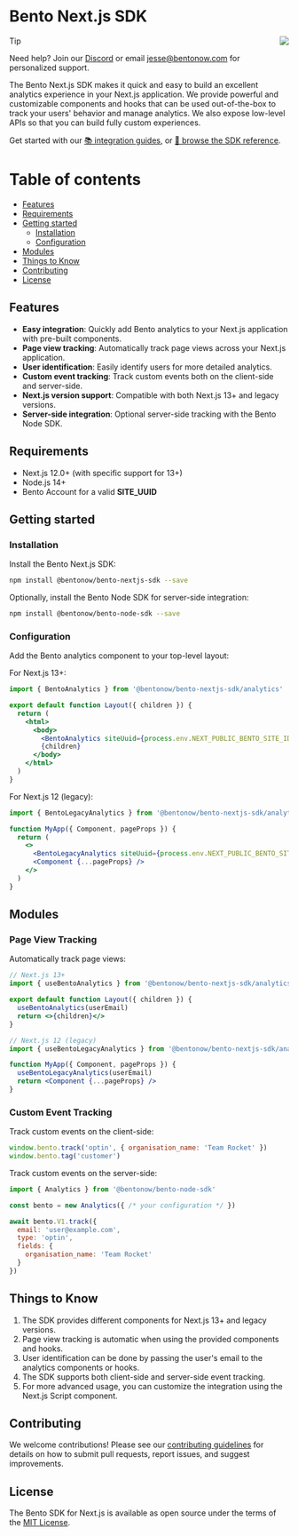 # Bento Next.js SDK
<img align="right" src="https://app.bentonow.com/brand/logoanim.gif">

> [!TIP]
> Need help? Join our [Discord](https://discord.gg/ssXXFRmt5F) or email jesse@bentonow.com for personalized support.

The Bento Next.js SDK makes it quick and easy to build an excellent analytics experience in your Next.js application. We provide powerful and customizable components and hooks that can be used out-of-the-box to track your users' behavior and manage analytics. We also expose low-level APIs so that you can build fully custom experiences.

Get started with our [📚 integration guides](https://docs.bentonow.com), or [📘 browse the SDK reference](https://docs.bentonow.com/subscribers).

Table of contents
=================

<!--ts-->
* [Features](#features)
* [Requirements](#requirements)
* [Getting started](#getting-started)
    * [Installation](#installation)
    * [Configuration](#configuration)
* [Modules](#modules)
* [Things to Know](#things-to-know)
* [Contributing](#contributing)
* [License](#license)
<!--te-->

## Features

* **Easy integration**: Quickly add Bento analytics to your Next.js application with pre-built components.
* **Page view tracking**: Automatically track page views across your Next.js application.
* **User identification**: Easily identify users for more detailed analytics.
* **Custom event tracking**: Track custom events both on the client-side and server-side.
* **Next.js version support**: Compatible with both Next.js 13+ and legacy versions.
* **Server-side integration**: Optional server-side tracking with the Bento Node SDK.

## Requirements

- Next.js 12.0+ (with specific support for 13+)
- Node.js 14+
- Bento Account for a valid **SITE_UUID**

## Getting started

### Installation

Install the Bento Next.js SDK:

```bash
npm install @bentonow/bento-nextjs-sdk --save
```

Optionally, install the Bento Node SDK for server-side integration:

```bash
npm install @bentonow/bento-node-sdk --save
```

### Configuration

Add the Bento analytics component to your top-level layout:

For Next.js 13+:

```jsx
import { BentoAnalytics } from '@bentonow/bento-nextjs-sdk/analytics'

export default function Layout({ children }) {
  return (
    <html>
      <body>
        <BentoAnalytics siteUuid={process.env.NEXT_PUBLIC_BENTO_SITE_ID!} userEmail={''} />
        {children}
      </body>
    </html>
  )
}
```

For Next.js 12 (legacy):

```jsx
import { BentoLegacyAnalytics } from '@bentonow/bento-nextjs-sdk/analytics/legacy'

function MyApp({ Component, pageProps }) {
  return (
    <>
      <BentoLegacyAnalytics siteUuid={process.env.NEXT_PUBLIC_BENTO_SITE_ID!} userEmail={''} />
      <Component {...pageProps} />
    </>
  )
}
```

## Modules

### Page View Tracking

Automatically track page views:

```jsx
// Next.js 13+
import { useBentoAnalytics } from '@bentonow/bento-nextjs-sdk/analytics'

export default function Layout({ children }) {
  useBentoAnalytics(userEmail)
  return <>{children}</>
}

// Next.js 12 (legacy)
import { useBentoLegacyAnalytics } from '@bentonow/bento-nextjs-sdk/analytics/legacy'

function MyApp({ Component, pageProps }) {
  useBentoLegacyAnalytics(userEmail)
  return <Component {...pageProps} />
}
```

### Custom Event Tracking

Track custom events on the client-side:

```javascript
window.bento.track('optin', { organisation_name: 'Team Rocket' })
window.bento.tag('customer')
```

Track custom events on the server-side:

```javascript
import { Analytics } from '@bentonow/bento-node-sdk'

const bento = new Analytics({ /* your configuration */ })

await bento.V1.track({
  email: 'user@example.com',
  type: 'optin',
  fields: {
    organisation_name: 'Team Rocket'
  }
})
```

## Things to Know

1. The SDK provides different components for Next.js 13+ and legacy versions.
2. Page view tracking is automatic when using the provided components and hooks.
3. User identification can be done by passing the user's email to the analytics components or hooks.
4. The SDK supports both client-side and server-side event tracking.
5. For more advanced usage, you can customize the integration using the Next.js Script component.

## Contributing

We welcome contributions! Please see our [contributing guidelines](CODE_OF_CONDUCT.md) for details on how to submit pull requests, report issues, and suggest improvements.

## License

The Bento SDK for Next.js is available as open source under the terms of the [MIT License](LICENSE.md).
